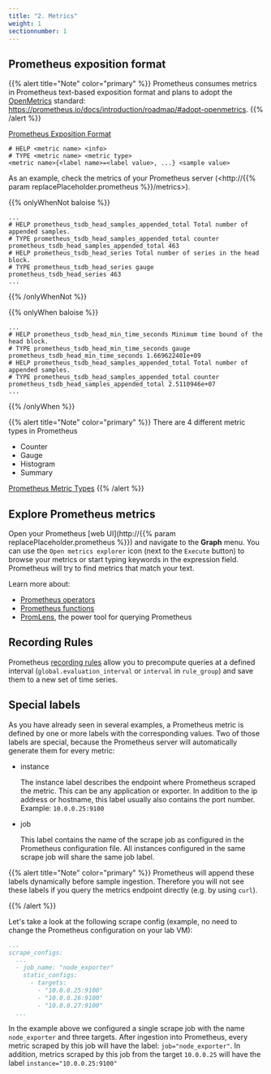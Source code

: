 ```yaml
---
title: "2. Metrics"
weight: 1
sectionnumber: 1
---
```


## Prometheus exposition format

{{% alert title="Note" color="primary" %}}
Prometheus consumes metrics in Prometheus text-based exposition format and plans to adopt the [OpenMetrics](https://openmetrics.io/) standard: <https://prometheus.io/docs/introduction/roadmap/#adopt-openmetrics>.
{{% /alert %}}

[Prometheus Exposition Format](https://prometheus.io/docs/instrumenting/exposition_formats/)
```promql
# HELP <metric name> <info>
# TYPE <metric name> <metric type>
<metric name>{<label name>=<label value>, ...} <sample value>
```

As an example, check the metrics of your Prometheus server (<http://{{% param replacePlaceholder.prometheus %}}/metrics>).

{{% onlyWhenNot baloise %}}
```promql
...
# HELP prometheus_tsdb_head_samples_appended_total Total number of appended samples.
# TYPE prometheus_tsdb_head_samples_appended_total counter
prometheus_tsdb_head_samples_appended_total 463
# HELP prometheus_tsdb_head_series Total number of series in the head block.
# TYPE prometheus_tsdb_head_series gauge
prometheus_tsdb_head_series 463
...
```
{{% /onlyWhenNot %}}

{{% onlyWhen baloise %}}
```promql
...
# HELP prometheus_tsdb_head_min_time_seconds Minimum time bound of the head block.
# TYPE prometheus_tsdb_head_min_time_seconds gauge
prometheus_tsdb_head_min_time_seconds 1.669622401e+09
# HELP prometheus_tsdb_head_samples_appended_total Total number of appended samples.
# TYPE prometheus_tsdb_head_samples_appended_total counter
prometheus_tsdb_head_samples_appended_total 2.5110946e+07
...
```
{{% /onlyWhen %}}


{{% alert title="Note" color="primary" %}}
There are 4 different metric types in Prometheus

* Counter
* Gauge
* Histogram
* Summary

[Prometheus Metric Types](https://prometheus.io/docs/concepts/metric_types/)
{{% /alert %}}


## Explore Prometheus metrics


Open your Prometheus [web UI](http://{{% param replacePlaceholder.prometheus %}}) and navigate to the **Graph** menu. You can use the `Open metrics explorer` icon (next to the `Execute` button) to browse your metrics or start typing keywords in the expression field. Prometheus will try to find metrics that match your text.

Learn more about:

* [Prometheus operators](https://prometheus.io/docs/prometheus/latest/querying/operators/)
* [Prometheus functions](https://prometheus.io/docs/prometheus/latest/querying/functions/)
* [PromLens](https://promlens.com/), the power tool for querying Prometheus

## Recording Rules

Prometheus [recording rules](https://prometheus.io/docs/prometheus/latest/configuration/recording_rules/) allow you to precompute queries at a defined interval (`global.evaluation_interval` or `interval` in `rule_group`) and save them to a new set of time series.

## Special labels

As you have already seen in several examples, a Prometheus metric is defined by one or more labels with the corresponding values. Two of those labels are special, because the Prometheus server will automatically generate them for every metric:


* instance

     The instance label describes the endpoint where Prometheus scraped the metric. This can be any application or exporter. In addition to the ip address or hostname, this label usually also contains the port number. Example: `10.0.0.25:9100`

* job

     This label contains the name of the scrape job as configured in the Prometheus configuration file. All instances configured in the same scrape job will share the same job label.


{{% alert title="Note" color="primary" %}}
Prometheus will append these labels dynamically before sample ingestion. Therefore you will not see these labels if you query the metrics endpoint directly (e.g. by using `curl`).

{{% /alert %}}

Let's take a look at the following scrape config (example, no need to change the Prometheus configuration on your lab VM):

```yaml
...
scrape_configs:
  ...
  - job_name: "node_exporter"
    static_configs:
      - targets:
        - "10.0.0.25:9100"
        - "10.0.0.26:9100"
        - "10.0.0.27:9100"
  ...
```

In the example above we configured a single scrape job with the name `node_exporter` and three targets. After ingestion into Prometheus, every metric scraped by this job will have the label: `job="node_exporter"`. In addition, metrics scraped by this job from the target `10.0.0.25` will have the label `instance="10.0.0.25:9100"`
